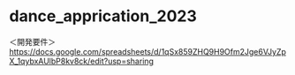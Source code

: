 # dance_apprication_2023

＜開発要件＞
https://docs.google.com/spreadsheets/d/1qSx859ZHQ9H9Ofm2Jge6VJyZpX_1qybxAUlbP8kv8ck/edit?usp=sharing
